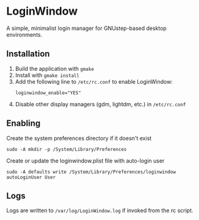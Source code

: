 # LoginWindow

A simple, minimalist login manager for GNUstep-based desktop environments.

## Installation

1. Build the application with `gmake`
2. Install with `gmake install`
3. Add the following line to `/etc/rc.conf` to enable LoginWindow:
   ```
   loginwindow_enable="YES"
   ```
4. Disable other display managers (gdm, lightdm, etc.) in `/etc/rc.conf`


## Enabling

Create the system preferences directory if it doesn't exist

```
sudo -A mkdir -p /System/Library/Preferences
```

Create or update the loginwindow.plist file with auto-login user

```
sudo -A defaults write /System/Library/Preferences/loginwindow autoLoginUser User
```

## Logs

Logs are written to `/var/log/LoginWindow.log` if invoked from the rc script.
